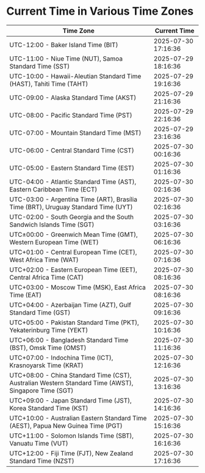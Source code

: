 # Current Time in Various Time Zones

| Time Zone | Current Time |
|-----------|--------------|
| UTC-12:00 - Baker Island Time (BIT) | 2025-07-30 17:16:36 |
| UTC-11:00 - Niue Time (NUT), Samoa Standard Time (SST) | 2025-07-29 18:16:36 |
| UTC-10:00 - Hawaii-Aleutian Standard Time (HAST), Tahiti Time (TAHT) | 2025-07-29 19:16:36 |
| UTC-09:00 - Alaska Standard Time (AKST) | 2025-07-29 21:16:36 |
| UTC-08:00 - Pacific Standard Time (PST) | 2025-07-29 22:16:36 |
| UTC-07:00 - Mountain Standard Time (MST) | 2025-07-29 23:16:36 |
| UTC-06:00 - Central Standard Time (CST) | 2025-07-30 00:16:36 |
| UTC-05:00 - Eastern Standard Time (EST) | 2025-07-30 01:16:36 |
| UTC-04:00 - Atlantic Standard Time (AST), Eastern Caribbean Time (ECT) | 2025-07-30 02:16:36 |
| UTC-03:00 - Argentina Time (ART), Brasília Time (BRT), Uruguay Standard Time (UYT) | 2025-07-30 02:16:36 |
| UTC-02:00 - South Georgia and the South Sandwich Islands Time (SGT) | 2025-07-30 03:16:36 |
| UTC±00:00 - Greenwich Mean Time (GMT), Western European Time (WET) | 2025-07-30 06:16:36 |
| UTC+01:00 - Central European Time (CET), West Africa Time (WAT) | 2025-07-30 07:16:36 |
| UTC+02:00 - Eastern European Time (EET), Central Africa Time (CAT) | 2025-07-30 08:16:36 |
| UTC+03:00 - Moscow Time (MSK), East Africa Time (EAT) | 2025-07-30 08:16:36 |
| UTC+04:00 - Azerbaijan Time (AZT), Gulf Standard Time (GST) | 2025-07-30 09:16:36 |
| UTC+05:00 - Pakistan Standard Time (PKT), Yekaterinburg Time (YEKT) | 2025-07-30 10:16:36 |
| UTC+06:00 - Bangladesh Standard Time (BST), Omsk Time (OMST) | 2025-07-30 11:16:36 |
| UTC+07:00 - Indochina Time (ICT), Krasnoyarsk Time (KRAT) | 2025-07-30 12:16:36 |
| UTC+08:00 - China Standard Time (CST), Australian Western Standard Time (AWST), Singapore Time (SGT) | 2025-07-30 13:16:36 |
| UTC+09:00 - Japan Standard Time (JST), Korea Standard Time (KST) | 2025-07-30 14:16:36 |
| UTC+10:00 - Australian Eastern Standard Time (AEST), Papua New Guinea Time (PGT) | 2025-07-30 15:16:36 |
| UTC+11:00 - Solomon Islands Time (SBT), Vanuatu Time (VUT) | 2025-07-30 16:16:36 |
| UTC+12:00 - Fiji Time (FJT), New Zealand Standard Time (NZST) | 2025-07-30 17:16:36 |
